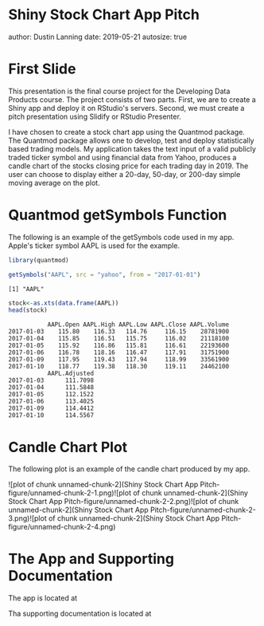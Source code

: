 Shiny Stock Chart App Pitch
========================================================
author: Dustin Lanning
date: 2019-05-21
autosize: true

First Slide
========================================================

This presentation is the final course project for the Developing
Data Products course. The project consists of two parts. First,
we are to create a Shiny app and deploy it on RStudio's servers.
Second, we must create a pitch presentation using Slidify or RStudio
Presenter.

I have chosen to create a stock chart app using the Quantmod
package. The Quantmod package allows one to develop, test and deploy
statistically based trading models. My application takes the text
input of a valid publicly traded ticker symbol and using financial
data from Yahoo, produces a candle chart of the stocks closing
price for each trading day in 2019. The user can choose to display
either a 20-day, 50-day, or 200-day simple moving average on the plot.

Quantmod getSymbols Function
========================================================

The following is an example of the getSymbols code used in my app. Apple's
ticker symbol AAPL is used for the example.


```r
library(quantmod)

getSymbols("AAPL", src = "yahoo", from = "2017-01-01")
```

```
[1] "AAPL"
```

```r
stock<-as.xts(data.frame(AAPL))
head(stock)
```

```
           AAPL.Open AAPL.High AAPL.Low AAPL.Close AAPL.Volume
2017-01-03    115.80    116.33   114.76     116.15    28781900
2017-01-04    115.85    116.51   115.75     116.02    21118100
2017-01-05    115.92    116.86   115.81     116.61    22193600
2017-01-06    116.78    118.16   116.47     117.91    31751900
2017-01-09    117.95    119.43   117.94     118.99    33561900
2017-01-10    118.77    119.38   118.30     119.11    24462100
           AAPL.Adjusted
2017-01-03      111.7098
2017-01-04      111.5848
2017-01-05      112.1522
2017-01-06      113.4025
2017-01-09      114.4412
2017-01-10      114.5567
```

Candle Chart Plot
========================================================

The following plot is an example of the candle chart produced by my app.

![plot of chunk unnamed-chunk-2](Shiny Stock Chart App Pitch-figure/unnamed-chunk-2-1.png)![plot of chunk unnamed-chunk-2](Shiny Stock Chart App Pitch-figure/unnamed-chunk-2-2.png)![plot of chunk unnamed-chunk-2](Shiny Stock Chart App Pitch-figure/unnamed-chunk-2-3.png)![plot of chunk unnamed-chunk-2](Shiny Stock Chart App Pitch-figure/unnamed-chunk-2-4.png)

The App and Supporting Documentation
========================================================

The app is located at

Tha supporting documentation is located at
